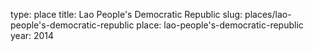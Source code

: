 type: place
title: Lao People's Democratic Republic
slug: places/lao-people's-democratic-republic
place: lao-people's-democratic-republic
year: 2014
